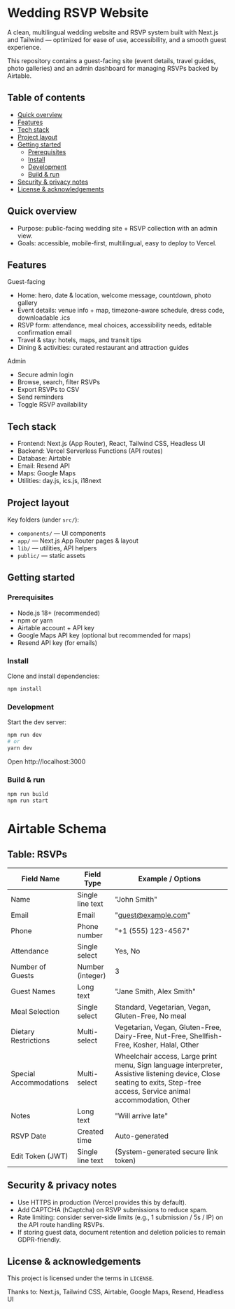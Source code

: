 # Wedding RSVP Website

A clean, multilingual wedding website and RSVP system built with Next.js and Tailwind — optimized for ease of use, accessibility, and a smooth guest experience.

This repository contains a guest-facing site (event details, travel guides, photo galleries) and an admin dashboard for managing RSVPs backed by Airtable.

## Table of contents

- [Quick overview](#quick-overview)
- [Features](#features)
- [Tech stack](#tech-stack)
- [Project layout](#project-layout)
- [Getting started](#getting-started)
  - [Prerequisites](#prerequisites)
  - [Install](#install)
  - [Development](#development)
  - [Build & run](#build--run)
- [Security & privacy notes](#security--privacy-notes)
- [License & acknowledgements](#license--acknowledgements)

## Quick overview

- Purpose: public-facing wedding site + RSVP collection with an admin view.
- Goals: accessible, mobile-first, multilingual, easy to deploy to Vercel.

## Features

Guest-facing

- Home: hero, date & location, welcome message, countdown, photo gallery
- Event details: venue info + map, timezone-aware schedule, dress code, downloadable .ics
- RSVP form: attendance, meal choices, accessibility needs, editable confirmation email
- Travel & stay: hotels, maps, and transit tips
- Dining & activities: curated restaurant and attraction guides

Admin

- Secure admin login
- Browse, search, filter RSVPs
- Export RSVPs to CSV
- Send reminders
- Toggle RSVP availability

## Tech stack

- Frontend: Next.js (App Router), React, Tailwind CSS, Headless UI
- Backend: Vercel Serverless Functions (API routes)
- Database: Airtable
- Email: Resend API
- Maps: Google Maps
- Utilities: day.js, ics.js, i18next

## Project layout

Key folders (under `src/`):

- `components/` — UI components
- `app/` — Next.js App Router pages & layout
- `lib/` — utilities, API helpers
- `public/` — static assets

## Getting started

### Prerequisites

- Node.js 18+ (recommended)
- npm or yarn
- Airtable account + API key
- Google Maps API key (optional but recommended for maps)
- Resend API key (for emails)

### Install

Clone and install dependencies:

```bash
npm install
```

### Development

Start the dev server:

```bash
npm run dev
# or
yarn dev
```

Open http://localhost:3000

### Build & run

```bash
npm run build
npm run start
```

# Airtable Schema

## Table: RSVPs

| Field Name             | Field Type       | Example / Options                                                                                                                                                         |
| ---------------------- | ---------------- | ------------------------------------------------------------------------------------------------------------------------------------------------------------------------- |
| Name                   | Single line text | "John Smith"                                                                                                                                                              |
| Email                  | Email            | "guest@example.com"                                                                                                                                                       |
| Phone                  | Phone number     | "+1 (555) 123-4567"                                                                                                                                                       |
| Attendance             | Single select    | Yes, No                                                                                                                                                                   |
| Number of Guests       | Number (integer) | 3                                                                                                                                                                         |
| Guest Names            | Long text        | "Jane Smith, Alex Smith"                                                                                                                                                  |
| Meal Selection         | Single select    | Standard, Vegetarian, Vegan, Gluten-Free, No meal                                                                                                                         |
| Dietary Restrictions   | Multi-select     | Vegetarian, Vegan, Gluten-Free, Dairy-Free, Nut-Free, Shellfish-Free, Kosher, Halal, Other                                                                                |
| Special Accommodations | Multi-select     | Wheelchair access, Large print menu, Sign language interpreter, Assistive listening device, Close seating to exits, Step-free access, Service animal accommodation, Other |
| Notes                  | Long text        | "Will arrive late"                                                                                                                                                        |
| RSVP Date              | Created time     | Auto-generated                                                                                                                                                            |
| Edit Token (JWT)       | Single line text | (System-generated secure link token)                                                                                                                                      |

## Security & privacy notes

- Use HTTPS in production (Vercel provides this by default).
- Add CAPTCHA (hCaptcha) on RSVP submissions to reduce spam.
- Rate limiting: consider server-side limits (e.g., 1 submission / 5s / IP) on the API route handling RSVPs.
- If storing guest data, document retention and deletion policies to remain GDPR-friendly.

## License & acknowledgements

This project is licensed under the terms in `LICENSE`.

Thanks to: Next.js, Tailwind CSS, Airtable, Google Maps, Resend, Headless UI
